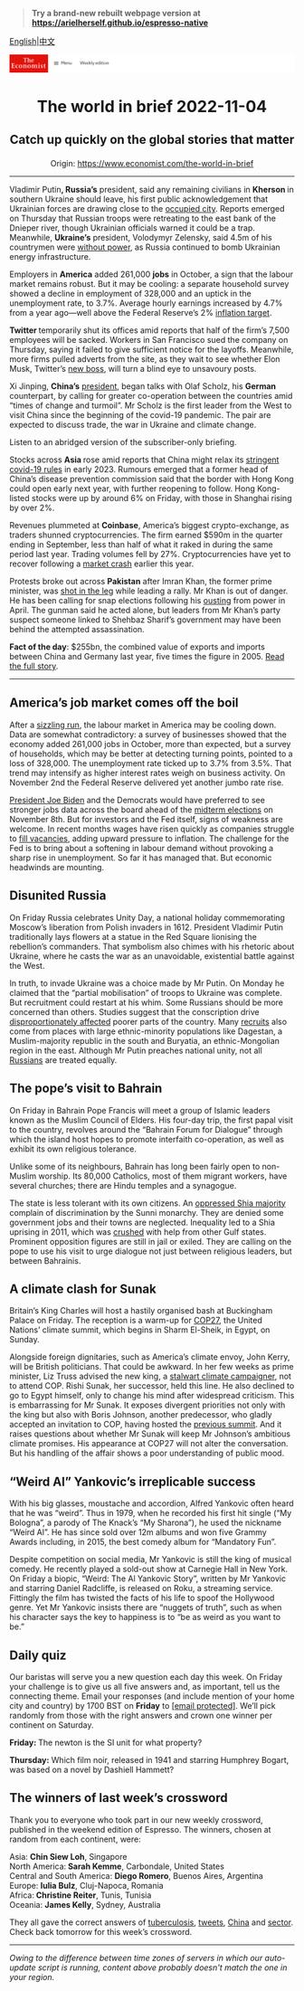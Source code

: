 > **Try a brand-new rebuilt webpage version at https://arielherself.github.io/espresso-native**

[English](https://github.com/arielherself/espresso/blob/main/README.md)|[中文](https://github-com.translate.goog/arielherself/espresso/blob/main/README.md?_x_tr_sl=en&_x_tr_tl=zh-CN&_x_tr_hl=zh-CN&_x_tr_pto=wapp)



![The Economist](menubar.png)

# <p align="center">The world in brief 2022-11-04</p>

## <p align="center">Catch up quickly on the global stories that matter</p>

<p align="center">Origin: <a href="https://www.economist.com/the-world-in-brief">https://www.economist.com/the-world-in-brief</a><hr>

Vladimir Putin<strong>, Russia’s</strong> president, said any remaining civilians in <strong>Kherson </strong>in southern Ukraine should leave, his first public acknowledgement that Ukrainian forces are drawing close to the [occupied city](https://www.economist.com/the-economist-explains/2022/08/30/why-does-kherson-matter). Reports emerged on Thursday that Russian troops were retreating to the east bank of the Dnieper river, though Ukrainian officials warned it could be a trap. Meanwhile, <strong>Ukraine’s</strong> president, Volodymyr Zelensky, said 4.5m of his countrymen were [without power](https://www.economist.com/europe/2022/11/01/keeping-ukraine-from-freezing-this-winter), as Russia continued to bomb Ukrainian energy infrastructure.

Employers in <strong>America</strong> added 261,000 <strong>jobs</strong> in October, a sign that the labour market remains robust. But it may be cooling: a separate household survey showed a decline in employment of 328,000 and an uptick in the unemployment rate, to 3.7%. Average hourly earnings increased by 4.7% from a year ago—well above the Federal Reserve’s 2% [inflation target](https://www.economist.com/finance-and-economics/2022/11/02/the-fed-delivers-another-jumbo-rate-rise-and-its-far-from-done).

<strong>Twitter </strong>temporarily shut its offices amid reports that half of the firm’s 7,500 employees will be sacked. Workers in San Francisco sued the company on Thursday, saying it failed to give sufficient notice for the layoffs. Meanwhile, more firms pulled adverts from the site, as they wait to see whether Elon Musk, Twitter’s [new boss](https://www.economist.com/business/2022/10/28/elon-musk-buys-twitter-at-last), will turn a blind eye to unsavoury posts.

Xi Jinping, <strong>China’s</strong> [president](https://www.economist.com/china/2022/10/23/xi-jinping-leaves-no-doubt-who-is-in-charge-of-china), began talks with Olaf Scholz, his <strong>German</strong> counterpart, by calling for greater co-operation between the countries amid “times of change and turmoil”. Mr Scholz is the first leader from the West to visit China since the beginning of the covid-19 pandemic. The pair are expected to discuss trade, the war in Ukraine and climate change.

Listen to an abridged version of the subscriber-only briefing.

Stocks across <strong>Asia </strong>rose amid reports that China might relax its [stringent covid-19 rules](https://www.economist.com/business/2022/05/14/chinas-zero-covid-industrial-complex) in early 2023. Rumours emerged that a former head of China’s disease prevention commission said that the border with Hong Kong could open early next year, with further reopening to follow. Hong Kong-listed stocks were up by around 6% on Friday, with those in Shanghai rising by over 2%. 

Revenues plummeted at <strong>Coinbase</strong>, America’s biggest crypto-exchange, as traders shunned cryptocurrencies. The firm earned $590m in the quarter ending in September, less than half of what it raked in during the same period last year. Trading volumes fell by 27%. Cryptocurrencies have yet to recover following a [market crash](https://www.economist.com/finance-and-economics/2022/06/23/three-mechanisms-for-crypto-contagion) earlier this year.

Protests broke out across <strong>Pakistan</strong> after Imran Khan, the former prime minister, was [shot in the leg](https://www.economist.com/asia/2022/11/03/imran-khan-pakistans-ex-prime-minister-survives-an-attempt-on-his-life) while leading a rally. Mr Khan is out of danger. He has been calling for snap elections following his [ousting](https://www.economist.com/asia/2022/04/16/shehbaz-sharif-is-pakistans-new-prime-minister) from power in April. The gunman said he acted alone, but leaders from Mr Khan’s party suspect someone linked to Shehbaz Sharif’s government may have been behind the attempted assassination. 

<strong>Fact of the day</strong>: $255bn, the combined value of exports and imports between China and Germany last year, five times the figure in 2005. [Read the full story](https://www.economist.com/business/2022/11/02/olaf-scholz-leads-a-blue-chip-business-delegation-to-china).

----------

## America’s job market comes off the boil

After a [sizzling run](https://www.economist.com/finance-and-economics/2022/10/02/americas-economy-is-too-strong-for-its-own-good), the labour market in America may be cooling down. Data are somewhat contradictory: a survey of businesses showed that the economy added 261,000 jobs in October, more than expected, but a survey of households, which may be better at detecting turning points, pointed to a loss of 328,000. The unemployment rate ticked up to 3.7% from 3.5%. That trend may intensify as higher interest rates weigh on business activity. On November 2nd the Federal Reserve delivered yet another jumbo rate rise.

[President Joe Biden](https://www.economist.com/briefing/2022/10/27/joe-biden-attempts-the-biggest-overhaul-of-americas-economy-in-decades) and the Democrats would have preferred to see stronger jobs data across the board ahead of the [midterm elections](https://www.economist.com/mid-terms-2022) on November 8th. But for investors and the Fed itself, signs of weakness are welcome. In recent months wages have risen quickly as companies struggle to [fill vacancies](https://www.economist.com/business/2022/09/05/why-businesses-are-furiously-hiring-even-as-a-downturn-looms), adding upward pressure to inflation. The challenge for the Fed is to bring about a softening in labour demand without provoking a sharp rise in unemployment. So far it has managed that. But economic headwinds are mounting.

## Disunited Russia

On Friday Russia celebrates Unity Day, a national holiday commemorating Moscow’s liberation from Polish invaders in 1612. President Vladimir Putin traditionally lays flowers at a statue in the Red Square lionising the rebellion’s commanders. That symbolism also chimes with his rhetoric about Ukraine, where he casts the war as an unavoidable, existential battle against the West. 

In truth, to invade Ukraine was a choice made by Mr Putin. On Monday he claimed that the “partial mobilisation” of troops to Ukraine was complete. But recruitment could restart at his whim. Some Russians should be more concerned than others. Studies suggest that the conscription drive [disproportionately affected](https://www.economist.com/graphic-detail/2022/10/21/where-are-russias-newest-soldiers-coming-from) poorer parts of the country. Many [recruits](https://www.economist.com/the-economist-explains/2022/09/24/how-russia-is-conscripting-men-to-fight-in-ukraine) also come from places with large ethnic-minority populations like Dagestan, a Muslim-majority republic in the south and Buryatia, an ethnic-Mongolian region in the east. Although Mr Putin preaches national unity, not all [Russians](https://www.economist.com/by-invitation/2022/10/05/kirill-rogov-on-what-russians-really-think-of-the-war-in-ukraine) are treated equally.

## The pope’s visit to Bahrain

On Friday in Bahrain Pope Francis will meet a group of Islamic leaders known as the Muslim Council of Elders. His four-day trip, the first papal visit to the country, revolves around the “Bahrain Forum for Dialogue” through which the island host hopes to promote interfaith co-operation, as well as exhibit its own religious tolerance. 

Unlike some of its neighbours, Bahrain has long been fairly open to non-Muslim worship. Its 80,000 Catholics, most of them migrant workers, have several churches; there are Hindu temples and a synagogue.

The state is less tolerant with its own citizens. An [oppressed Shia majority](https://www.economist.com/middle-east-and-africa/2022/01/22/sunnis-and-shias-in-bahrain-remain-as-far-apart-as-ever) complain of discrimination by the Sunni monarchy. They are denied some government jobs and their towns are neglected. Inequality led to a Shia uprising in 2011, which was [crushed](https://www.economist.com/middle-east-and-africa/2011/03/17/calling-in-the-big-guns) with help from other Gulf states. Prominent opposition figures are still in jail or exiled. They are calling on the pope to use his visit to urge dialogue not just between religious leaders, but between Bahrainis.

## A climate clash for Sunak

Britain’s King Charles will host a hastily organised bash at Buckingham Palace on Friday. The reception is a warm-up for [COP27](https://www.economist.com/COP27pod), the United Nations’ climate summit, which begins in Sharm El-Sheik, in Egypt, on Sunday.  
  
 Alongside foreign dignitaries, such as America’s climate envoy, John Kerry, will be British politicians. That could be awkward. In her few weeks as prime minister, Liz Truss advised the new king, a [stalwart climate campaigner](https://www.economist.com/britain/2022/09/22/king-charles-versus-trussonomics), not to attend COP. Rishi Sunak, her successor, held this line. He also declined to go to Egypt himself, only to change his mind after widespread criticism. This is embarrassing for Mr Sunak. It exposes divergent priorities not only with the king but also with Boris Johnson, another predecessor, who gladly accepted an invitation to COP, having hosted the [previous summit](https://www.economist.com/britain/2021/11/06/cop26-in-glasgow-gets-off-to-a-chaotic-start). And it raises questions about whether Mr Sunak will keep Mr Johnson’s ambitious climate promises. His appearance at COP27 will not alter the conversation. But his handling of the affair shows a poor understanding of public mood.

## “Weird Al” Yankovic’s irreplicable success

With his big glasses, moustache and accordion, Alfred Yankovic often heard that he was “weird”. Thus in 1979, when he recorded his first hit single (“My Bologna”, a parody of The Knack’s “My Sharona”), he used the nickname “Weird Al”. He has since sold over 12m albums and won five Grammy Awards including, in 2015, the best comedy album for “Mandatory Fun”.  
  
 Despite competition on social media, Mr Yankovic is still the king of musical comedy. He recently played a sold-out show at Carnegie Hall in New York. On Friday a biopic, “Weird: The Al Yankovic Story”, written by Mr Yankovic and starring Daniel Radcliffe, is released on Roku, a streaming service. Fittingly the film has twisted the facts of his life to spoof the Hollywood genre. Yet Mr Yankovic insists there are “nuggets of truth”, such as when his character says the key to happiness is to “be as weird as you want to be.”

## Daily quiz

Our baristas will serve you a new question each day this week. On Friday your challenge is to give us all five answers and, as important, tell us the connecting theme. Email your responses (and include mention of your home city and country) by 1700 BST on <strong>Friday</strong> to [<span class="__cf_email__" data-cfemail="e0b195899aa59390928593938fa085838f8e8f8d899394ce838f8d">[email&#160;protected]</span>](https://mail.google.com/mail/?view=cm&amp;fs=1&amp;tf=1&amp;to=QuizEspresso@economist.com). We’ll pick randomly from those with the right answers and crown one winner per continent on Saturday.

<strong>Friday: </strong>The newton is the SI unit for what property?

<strong>Thursday:</strong> Which film noir, released in 1941 and starring Humphrey Bogart, was based on a novel by Dashiell Hammett?

## The winners of last week’s crossword

Thank you to everyone who took part in our new weekly crossword, published in the weekend edition of Espresso. The winners, chosen at random from each continent, were: 

Asia: <strong>Chin Siew Loh</strong>, Singapore  
 North America:<strong> Sarah Kemme</strong>, Carbondale, United States  
 Central and South America: <strong>Diego Romero</strong>, Buenos Aires, Argentina  
 Europe: <strong>Iulia Bulz</strong>, Cluj-Napoca, Romania  
 Africa:<strong> Christine Reiter</strong>, Tunis, Tunisia  
 Oceania: <strong>James Kelly</strong>, Sydney, Australia

They all gave the correct answers of [tuberculosis](https://www.economist.com/international/2022/10/27/how-one-pandemic-made-another-one-worse), [tweets](https://www.economist.com/business/2022/10/28/elon-musk-buys-twitter-at-last), [China](https://www.economist.com/china/2022/10/27/chinas-problem-with-female-representation-is-getting-worse) and [sector](https://www.economist.com/leaders/2022/10/27/for-xi-jinping-loyalty-trumps-ability). Check back tomorrow for this week’s crossword.

----------

*Owing to the difference between time zones of servers in which our auto-update script is running, content above probably doesn't match the one in your region.*
